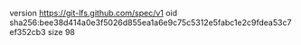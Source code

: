 version https://git-lfs.github.com/spec/v1
oid sha256:bee38d414a0e3f5026d855ea1a6e9c75c5312e5fabc1e2c9fdea53c7ef352cb3
size 98
